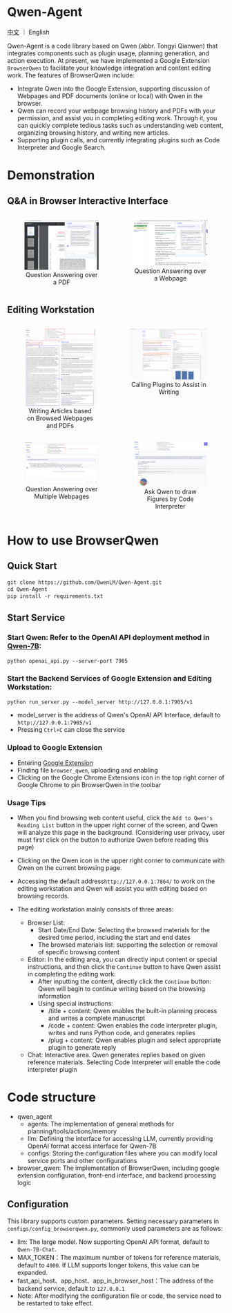 # Qwen-Agent
[中文](./README_CN.md) ｜ English

Qwen-Agent is a code library based on Qwen (abbr. Tongyi Qianwen) that integrates components such as plugin usage, planning generation, and action execution. At present, we have implemented a Google Extension ```BrowserQwen``` to facilitate your knowledge integration and content editing work. The features of BrowserQwen include:

- Integrate Qwen into the Google Extension, supporting discussion of Webpages and PDF documents (online or local) with Qwen in the browser.
- Qwen can record your webpage browsing history and PDFs with your permission, and assist you in completing editing work. Through it, you can quickly complete tedious tasks such as understanding web content, organizing browsing history, and writing new articles.
- Supporting plugin calls, and currently integrating plugins such as Code Interpreter and Google Search.

# Demonstration
## Q&A in Browser Interactive Interface

<div style="display:flex;">
    <figure style="width:45%;">
        <img src="assets/screenshot-pdf-qa.png" alt="paper-attention-qa">
        <figcaption style="text-align:center;">Question Answering over a PDF</figcaption>
    </figure>
    <figure style="width:45%;">
        <img src="assets/screenshot-web-qa.png" alt="paper-attention-qa">
        <figcaption style="text-align:center;">Question Answering over a Webpage</figcaption>
    </figure>
</div>

## Editing Workstation
<div style="display:flex;">
    <figure>
        <img src="assets/screenshot-writing.png" alt="paper-attention-qa">
        <figcaption style="text-align:center;">Writing Articles based on Browsed Webpages and PDFs</figcaption>
    </figure>
    <figure>
        <img src="assets/screenshot-editor-movie.png" alt="paper-attention-qa">
        <figcaption style="text-align:center;">Calling Plugins to Assist in Writing</figcaption>
    </figure>
</div>

<div style="display:flex;">
    <figure>
        <img src="assets/screenshot-multi-web-qa.png" alt="paper-attention-qa">
        <figcaption style="text-align:center;">Question Answering over Multiple Webpages</figcaption>
    </figure>
    <figure>
        <img src="assets/screenshot-ci.png" alt="paper-attention-qa">
        <figcaption style="text-align:center;">Ask Qwen to draw Figures by Code Interpreter</figcaption>
    </figure>
</div>

# How to use BrowserQwen

## Quick Start
```
git clone https://github.com/QwenLM/Qwen-Agent.git
cd Qwen-Agent
pip install -r requirements.txt
```

## Start Service
### Start Qwen: Refer to the OpenAI API deployment method in [Qwen-7B](https://github.com/QwenLM/Qwen-7B/blob/main/README.md#api):

```
python openai_api.py --server-port 7905
```

### Start the Backend Services of Google Extension and Editing Workstation:
```
python run_server.py --model_server http://127.0.0.1:7905/v1
```
- model_server is the address of Qwen's OpenAI API Interface, default to ```http://127.0.0.1:7905/v1```
- Pressing ```Ctrl+C``` can close the service


### Upload to Google Extension
- Entering [Google Extension](chrome://extensions/)
- Finding file ```browser_qwen```, uploading and enabling
- Clicking on the Google Chrome Extensions icon in the top right corner of Google Chrome to pin BrowserQwen in the toolbar

### Usage Tips
- When you find browsing web content useful, click the ```Add to Qwen's Reading List``` button in the upper right corner of the screen, and Qwen will analyze this page in the background. (Considering user privacy, user must first click on the button to authorize Qwen before reading this page)
- Clicking on the Qwen icon in the upper right corner to communicate with Qwen on the current browsing page.
- Accessing the default address```http://127.0.0.1:7864/``` to work on the editing workstation and Qwen will assist you with editing based on browsing records.

- The editing workstation mainly consists of three areas:
    - Browser List:
        - Start Date/End Date: Selecting the browsed materials for the desired time period, including the start and end dates
        - The browsed materials list: supporting the selection or removal of specific browsing content
    - Editor: In the editing area, you can directly input content or special instructions, and then click the ```Continue``` button to have Qwen assist in completing the editing work:
        - After inputting the content, directly click the ```Continue``` button: Qwen will begin to continue writing based on the browsing information
        - Using special instructions:
            - /title + content: Qwen enables the built-in planning process and writes a complete manuscript
            - /code + content: Qwen enables the code interpreter plugin, writes and runs Python code, and generates replies
            - /plug + content: Qwen enables plugin and select appropriate plugin to generate reply
    - Chat: Interactive area. Qwen generates replies based on given reference materials. Selecting Code Interpreter will enable the code interpreter plugin

# Code structure

- qwen_agent
    - agents: The implementation of general methods for planning/tools/actions/memory
    - llm: Defining the interface for accessing LLM, currently providing OpenAI format access interface for Qwen-7B
    - configs: Storing the configuration files where you can modify local service ports and other configurations
- browser_qwen: The implementation of BrowserQwen, including google extension configuration, front-end interface, and backend processing logic

## Configuration
This library supports custom parameters. Setting necessary parameters in ```configs/config_browserqwen.py```, commonly used parameters are as follows:
- llm: The large model. Now supporting OpenAI API format, default to ```Qwen-7B-Chat```.
- MAX_TOKEN：The maximum number of tokens for reference materials, default to ```4000```. If LLM supports longer tokens, this value can be expanded.
- fast_api_host、app_host、app_in_browser_host：The address of the backend service, default to ```127.0.0.1```
- Note: After modifying the configuration file or code, the service need to be restarted to take effect.
